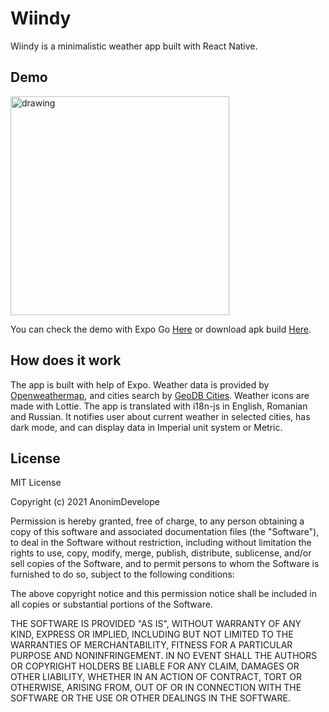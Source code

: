 # Wiindy

Wiindy is a minimalistic weather app built with React Native.

## Demo

<img src="https://github.com/AnonimDevelope/Wiindy/blob/aa615ab021d9f07d9ce4485b1043edb5f496ffa4/demo/demo.gif" alt="drawing" width=350 />

You can check the demo with Expo Go [Here](https://expo.io/@razvan1322/projects/Wiindy) or download apk build [Here]().

## How does it work

The app is built with help of Expo. Weather data is provided by [Openweathermap](https://openweathermap.org/api), and cities search by [GeoDB Cities](https://rapidapi.com/wirefreethought/api/geodb-cities/endpoints). Weather icons are made with Lottie. The app is translated with i18n-js in English, Romanian and Russian. It notifies user about current weather in selected cities, has dark mode, and can display data in Imperial unit system or Metric.

## License

MIT License

Copyright (c) 2021 AnonimDevelope

Permission is hereby granted, free of charge, to any person obtaining a copy
of this software and associated documentation files (the "Software"), to deal
in the Software without restriction, including without limitation the rights
to use, copy, modify, merge, publish, distribute, sublicense, and/or sell
copies of the Software, and to permit persons to whom the Software is
furnished to do so, subject to the following conditions:

The above copyright notice and this permission notice shall be included in all
copies or substantial portions of the Software.

THE SOFTWARE IS PROVIDED "AS IS", WITHOUT WARRANTY OF ANY KIND, EXPRESS OR
IMPLIED, INCLUDING BUT NOT LIMITED TO THE WARRANTIES OF MERCHANTABILITY,
FITNESS FOR A PARTICULAR PURPOSE AND NONINFRINGEMENT. IN NO EVENT SHALL THE
AUTHORS OR COPYRIGHT HOLDERS BE LIABLE FOR ANY CLAIM, DAMAGES OR OTHER
LIABILITY, WHETHER IN AN ACTION OF CONTRACT, TORT OR OTHERWISE, ARISING FROM,
OUT OF OR IN CONNECTION WITH THE SOFTWARE OR THE USE OR OTHER DEALINGS IN THE
SOFTWARE.
